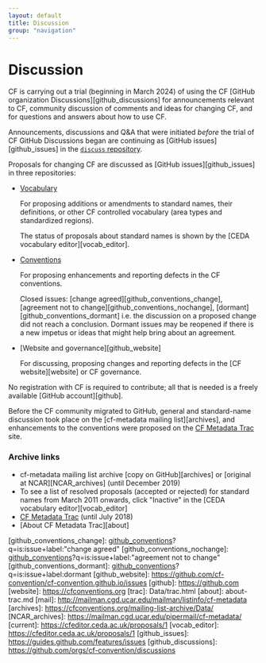 ```yaml
---
layout: default
title: Discussion
group: "navigation"
---
```


# Discussion

CF is carrying out a trial (beginning in March 2024) of using the CF [GitHub organization Discussions][github_discussions] for announcements relevant to CF, community discussion of comments and ideas for changing CF, and for questions and answers about how to use CF.

Announcements, discussions and Q&A that were initiated _before_ the trial of CF GitHub Discussions began are continuing as [GitHub issues][github_issues] in the [`discuss` repository][github_discuss].
 
Proposals for changing CF are discussed as [GitHub issues][github_issues] in three repositories:

*   [Vocabulary][github_discuss]

    For proposing additions or amendments to standard names, their definitions, or other CF controlled vocabulary (area types and standardized regions).

    The status of proposals about standard names is shown by the [CEDA vocabulary editor][vocab_editor].
  
*   [Conventions][github_conventions]

    For proposing enhancements and reporting defects in the CF conventions.

    Closed issues: [change agreed][github_conventions_change], [agreement not to change][github_conventions_nochange], [dormant][github_conventions_dormant] i.e. the discussion on a proposed change did not reach a conclusion. Dormant issues may be reopened if there is a new impetus or ideas that might help bring about an agreement.

*   [Website and governance][github_website]

    For discussing, proposing changes and reporting defects in the [CF website][website] or CF governance.

No registration with CF is required to contribute; all that is needed is a freely available [GitHub account][github].

Before the CF community migrated to GitHub, general and standard-name discussion took place on the [cf-metadata mailing list][archives], and enhancements to the conventions were proposed on the [CF Metadata Trac](Data/trac.html) site.

### Archive links

* cf-metadata mailing list archive [copy on GitHub][archives] or [original at NCAR][NCAR_archives] (until December 2019)
* To see a list of resolved proposals (accepted or rejected) for standard names from March 2011 onwards, click "Inactive" in the [CEDA vocabulary editor][vocab_editor]
* [CF Metadata Trac](Data/trac.html) (until July 2018)
* [About CF Metadata Trac][about]

[github_discuss]: https://github.com/cf-convention/discuss/issues
[github_conventions]: https://github.com/cf-convention/cf-conventions/issues
[github_conventions_change]: [github_conventions]?q=is:issue+label:"change agreed"
[github_conventions_nochange]: [github_conventions]?q=is:issue+label:"agreement not to change"
[github_conventions_dormant]: [github_conventions]?q=is:issue+label:dormant
[github_website]: https://github.com/cf-convention/cf-convention.github.io/issues
[github]: https://github.com
[website]: https://cfconventions.org
[trac]: Data/trac.html
[about]: about-trac.md
[mail]: http://mailman.cgd.ucar.edu/mailman/listinfo/cf-metadata
[archives]: https://cfconventions.org/mailing-list-archive/Data/
[NCAR_archives]: https://mailman.cgd.ucar.edu/pipermail/cf-metadata/
[current]: https://cfeditor.ceda.ac.uk/proposals/1
[vocab_editor]: https://cfeditor.ceda.ac.uk/proposals/1
[github_issues]: https://guides.github.com/features/issues
[github_discussions]: https://github.com/orgs/cf-convention/discussions
